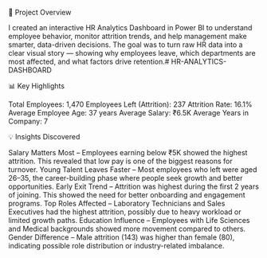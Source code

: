 🧩 Project Overview

I created an interactive HR Analytics Dashboard in Power BI to understand employee behavior, monitor attrition trends, and help management make smarter, data-driven decisions.
The goal was to turn raw HR data into a clear visual story — showing why employees leave, which departments are most affected, and what factors drive retention.# HR-ANALYTICS-DASHBOARD

📊 Key Highlights

Total Employees: 1,470
Employees Left (Attrition): 237
Attrition Rate: 16.1%
Average Employee Age: 37 years
Average Salary: ₹6.5K
Average Years in Company: 7

💡 Insights Discovered

Salary Matters Most – Employees earning below ₹5K showed the highest attrition. This revealed that low pay is one of the biggest reasons for turnover.
Young Talent Leaves Faster – Most employees who left were aged 26–35, the career-building phase where people seek growth and better opportunities.
Early Exit Trend – Attrition was highest during the first 2 years of joining. This showed the need for better onboarding and engagement programs.
Top Roles Affected – Laboratory Technicians and Sales Executives had the highest attrition, possibly due to heavy workload or limited growth paths.
Education Influence – Employees with Life Sciences and Medical backgrounds showed more movement compared to others.
Gender Difference – Male attrition (143) was higher than female (80), indicating possible role distribution or industry-related imbalance.
